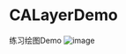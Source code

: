 # CALayerDemo
练习绘图Demo
![image](https://user-images.githubusercontent.com/74962649/157392992-1e8e3d3f-b00e-461a-9655-a322ddc9380d.png)

